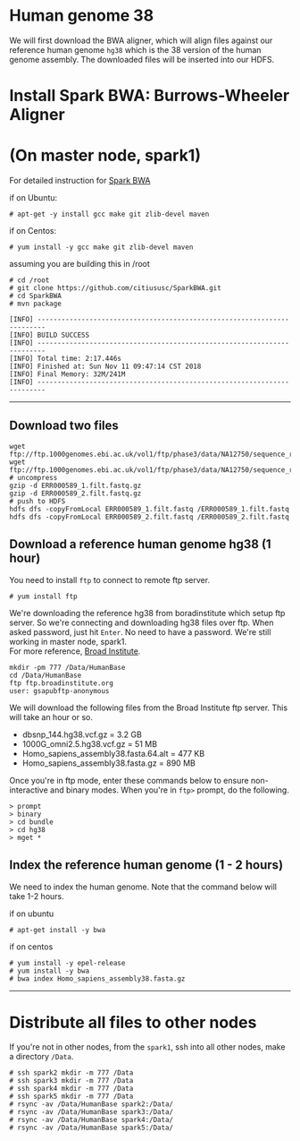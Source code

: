 # Human genome 38

We will first download the BWA aligner, which will align files against our reference human genome `hg38` which is the 38 version of the human genome assembly. The downloaded files will be inserted into our HDFS. 

# Install Spark BWA: Burrows-Wheeler Aligner
# (On master node, spark1)
For detailed instruction for <a href=https://github.com/citiususc/SparkBWA>Spark BWA</a>  

if on Ubuntu:
```
# apt-get -y install gcc make git zlib-devel maven 
```
if on Centos:
```
# yum install -y gcc make git zlib-devel maven 
```
assuming you are building this in /root
```
# cd /root
# git clone https://github.com/citiususc/SparkBWA.git
# cd SparkBWA
# mvn package

[INFO] ------------------------------------------------------------------------
[INFO] BUILD SUCCESS
[INFO] ------------------------------------------------------------------------
[INFO] Total time: 2:17.446s
[INFO] Finished at: Sun Nov 11 09:47:14 CST 2018
[INFO] Final Memory: 32M/241M
[INFO] ------------------------------------------------------------------------
```
------------
## Download two files 
```
wget ftp://ftp.1000genomes.ebi.ac.uk/vol1/ftp/phase3/data/NA12750/sequence_read/ERR000589_1.filt.fastq.gz
wget ftp://ftp.1000genomes.ebi.ac.uk/vol1/ftp/phase3/data/NA12750/sequence_read/ERR000589_2.filt.fastq.gz
# uncompress
gzip -d ERR000589_1.filt.fastq.gz
gzip -d ERR000589_2.filt.fastq.gz
# push to HDFS
hdfs dfs -copyFromLocal ERR000589_1.filt.fastq /ERR000589_1.filt.fastq
hdfs dfs -copyFromLocal ERR000589_2.filt.fastq /ERR000589_2.filt.fastq
```

## Download a reference human genome hg38 (1 hour)
You need to install `ftp` to connect to remote ftp server. 
```
# yum install ftp
```
We're downloading the reference hg38 from boradinstitute which setup ftp server. So we're connecting and downloading hg38 files over ftp. When asked password, just hit `Enter`. No need to have a password. We're still working in master node, spark1.  
For more reference, <a href=https://software.broadinstitute.org/gatk/download/bundle>Broad Institute</a>.
```
mkdir -pm 777 /Data/HumanBase
cd /Data/HumanBase
ftp ftp.broadinstitute.org
user: gsapubftp-anonymous
```
We will download the following files from the Broad Institute ftp server. This will take an hour or so. 
- dbsnp_144.hg38.vcf.gz = 3.2 GB
- 1000G_omni2.5.hg38.vcf.gz = 51 MB
- Homo_sapiens_assembly38.fasta.64.alt = 477 KB
- Homo_sapiens_assembly38.fasta.gz = 890 MB
 
Once you're in ftp mode, enter these commands below to ensure non-interactive and binary modes. When you're in `ftp>` prompt, do the following. 
```
> prompt
> binary
> cd bundle
> cd hg38
> mget *
```

## Index the reference human genome (1 - 2 hours)

We need to index the human genome. Note that the command below will take 1-2 hours.  

if on ubuntu
```
# apt-get install -y bwa
```
if on centos
```
# yum install -y epel-release
# yum install -y bwa
# bwa index Homo_sapiens_assembly38.fasta.gz
```
----------
# Distribute all files to other nodes
If you're not in other nodes, from the `spark1`, ssh into all other nodes, make a directory `/Data`. 
```
# ssh spark2 mkdir -m 777 /Data
# ssh spark3 mkdir -m 777 /Data
# ssh spark4 mkdir -m 777 /Data
# ssh spark5 mkdir -m 777 /Data
# rsync -av /Data/HumanBase spark2:/Data/
# rsync -av /Data/HumanBase spark3:/Data/
# rsync -av /Data/HumanBase spark4:/Data/
# rsync -av /Data/HumanBase spark5:/Data/
```

